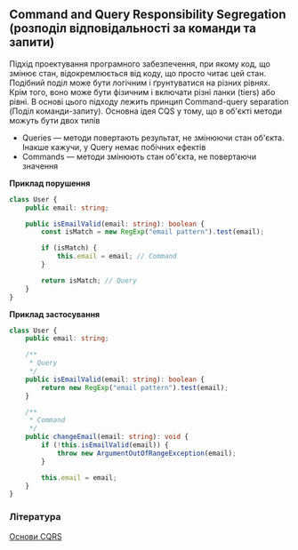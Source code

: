 ## Command and Query Responsibility Segregation (розподіл відповідальності за команди та запити)

Підхід проектування програмного забезпечення, при якому код, що змінює стан, відокремлюється від коду, що просто читає цей стан. Подібний поділ може бути логічним і ґрунтуватися на різних рівнях. Крім того, воно може бути фізичним і включати різні ланки (tiers) або рівні. В основі цього підходу лежить принцип Command-query separation (Поділ команди-запиту). Основна ідея CQS у тому, що в об'єкті методи можуть бути двох типів

-   Queries — методи повертають результат, не змінюючи стан об'єкта. Інакше кажучи, у Query немає побічних ефектів
-   Commands — методи змінюють стан об'єкта, не повертаючи значення

**Приклад порушення**

```ts
class User {
    public email: string;

    public isEmailValid(email: string): boolean {
        const isMatch = new RegExp("email pattern").test(email);

        if (isMatch) {
            this.email = email; // Command
        }

        return isMatch; // Query
    }
}
```

**Приклад застосування**

```ts
class User {
    public email: string;

    /**
     * Query
     */
    public isEmailValid(email: string): boolean {
        return new RegExp("email pattern").test(email);
    }

    /**
     * Command
     */
    public changeEmail(email: string): void {
        if (!this.isEmailValid(email)) {
            throw new ArgumentOutOfRangeException(email);
        }

        this.email = email;
    }
}
```

### Література

<a href="https://habr.com/ru/company/simbirsoft/blog/329970/">Основи CQRS</a>
